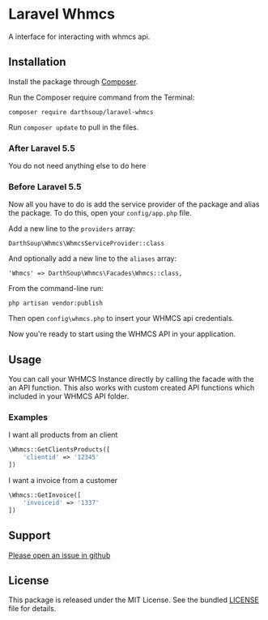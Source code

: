 Laravel Whmcs
======

A interface for interacting with whmcs api.

## Installation

Install the package through [Composer](http://getcomposer.org/). 

Run the Composer require command from the Terminal:

    composer require darthsoup/laravel-whmcs

Run `composer update` to pull in the files.

### After Laravel 5.5

You do not need anything else to do here

### Before Laravel 5.5 

Now all you have to do is add the service provider of the package and alias the package. To do this, open your `config/app.php` file.


Add a new line to the `providers` array:

    DarthSoup\Whmcs\WhmcsServiceProvider::class

And optionally add a new line to the `aliases` array:

    'Whmcs' => DarthSoup\Whmcs\Facades\Whmcs::class,

From the command-line run:

    php artisan vendor:publish
    
Then open `config\whmcs.php` to insert your WHMCS api credentials.

Now you're ready to start using the WHMCS API in your application.

## Usage

You can call your WHMCS Instance directly by calling the facade with the an API function.
This also works with custom created API functions which included in your WHMCS API folder.

### Examples

I want all products from an client

```php
\Whmcs::GetClientsProducts([
    'clientid' => '12345'
])
```

I want a invoice from a customer

```php
\Whmcs::GetInvoice([
    'invoiceid' => '1337'
])
```

## Support

[Please open an issue in github](https://github.com/darthsoup/laravel-whmcs/issues)

## License

This package is released under the MIT License. See the bundled
[LICENSE](https://github.com/darthsoup/laravel-whmcs/blob/master/README.md) file for details.


